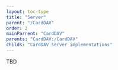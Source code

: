 ```yaml
---
layout: toc-type
title: "Server"
parent: "/CardDAV"
order: 2
mainParrent: "CardDAV"
parents: "CardDAV:/CardDAV"
childs: "CardDAV server implementations"
---
```

TBD
